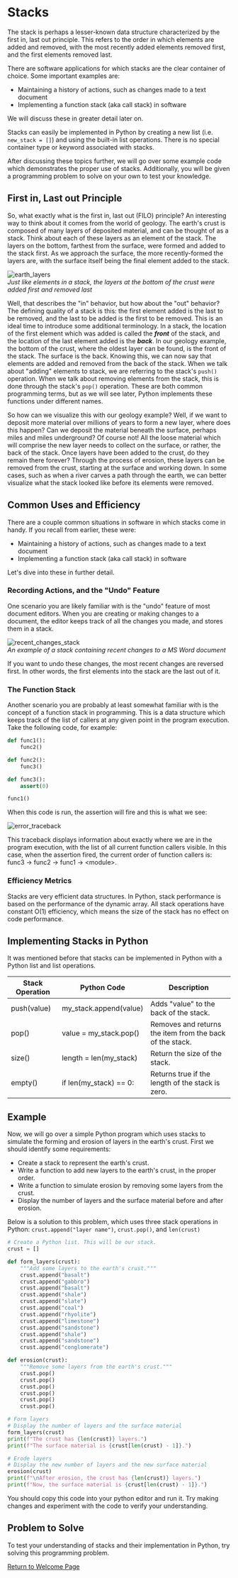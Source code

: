 # Stacks
The stack is perhaps a lesser-known data structure characterized by the first in, last out principle. This refers to the order in which elements are added and removed, with the most recently added elements removed first, and the first elements removed last.  

There are software applications for which stacks are the clear container of choice. Some important examples are:

* Maintaining a history of actions, such as changes made to a text document
* Implementing a function stack (aka call stack) in software

We will discuss these in greater detail later on.

Stacks can easily be implemented in Python by creating a new list (i.e. `new_stack = []`) and using the built-in list operations. There is no special container type or keyword associated with stacks.  

After discussing these topics further, we will go over some example code which demonstrates the proper use of stacks. Additionally, you will be given a programming problem to solve on your own to test your knowledge. 

## First in, Last out Principle
So, what exactly what is the first in, last out (FILO) principle? An interesting way to think about it comes from the world of geology. The earth's crust is composed of many layers of deposited material, and can be thought of as a stack. Think about each of these layers as an element of the stack. The layers on the bottom, farthest from the surface, were formed and added to the stack first. As we approach the surface, the more recently-formed the layers are, with the surface itself being the final element added to the stack. 

![earth_layers](earth_layers.jpg)  
*Just like elements in a stack, the layers at the bottom of the crust were added first and removed last*  

Well, that describes the "in" behavior, but how about the "out" behavior? The defining quality of a stack is this: the first element added is the last to be removed, and the last to be added is the first to be removed. This is an ideal time to introduce some additional terminology. In a stack, the location of the first element which was added is called the ***front*** of the stack, and the location of the last element added is the ***back***. In our geology example, the bottom of the crust, where the oldest layer can be found, is the front of the stack. The surface is the back. Knowing this, we can now say that elements are added and removed from the back of the stack. When we talk about "adding" elements to stack, we are referring to the stack's `push()` operation. When we talk about removing elements from the stack, this is done through the stack's `pop()` operation. These are both common programming terms, but as we will see later, Python implements these functions under different names. 

So how can we visualize this with our geology example? Well, if we want to deposit more material over millions of years to form a new layer, where does this happen? Can we deposit the material beneath the surface, perhaps miles and miles underground? Of course not! All the loose material which will comprise the new layer needs to collect on the surface, or rather, the back of the stack. Once layers have been added to the crust, do they remain there forever? Through the process of erosion, these layers can be removed from the crust, starting at the surface and working down. In some cases, such as when a river carves a path through the earth, we can better visualize what the stack looked like before its elements were removed. 

## Common Uses and Efficiency
There are a couple common situations in software in which stacks come in handy. If you recall from earlier, these were:  

* Maintaining a history of actions, such as changes made to a text document
* Implementing a function stack (aka call stack) in software  
    
Let's dive into these in further detail.  

### Recording Actions, and the "Undo" Feature
One scenario you are likely familiar with is the "undo" feature of most document editors. When you are creating or making changes to a document, the editor keeps track of all the changes you made, and stores them in a stack.  

![recent_changes_stack](recent_changes_stack.png)  
*An example of a stack containing recent changes to a MS Word document*  

If you want to undo these changes, the most recent changes are reversed first. In other words, the first elements into the stack are the last out of it. 

### The Function Stack
Another scenario you are probably at least somewhat familiar with is the concept of a function stack in programming. This is a data structure which keeps track of the list of callers at any given point in the program execution. Take the following code, for example: 

```python
def func1():
    func2()

def func2():
    func3()

def func3():
    assert(0)

func1()
```  
When this code is run, the assertion will fire and this is what we see:  

![error_traceback](error_traceback.png)

This traceback displays information about exactly where we are in the program execution, with the list of all current function callers visible. In this case, when the assertion fired, the current order of function callers is: func3 -> func2 -> func1 -> \<module>.

### Efficiency Metrics
Stacks are very efficient data structures. In Python, stack performance is based on the performance of the dynamic array. All stack operations have constant O(1) efficiency, which means the size of the stack has no effect on code performance.

## Implementing Stacks in Python
It was mentioned before that stacks can be implemented in Python with a Python list and list operations.

Stack Operation | Python Code            | Description
----------------|------------------------|------------
push(value)     | my_stack.append(value) | Adds "value" to the back of the stack.
pop()           | value = my_stack.pop() | Removes and returns the item from the back of the stack.
size()          | length = len(my_stack) | Return the size of the stack.
empty()         | if len(my_stack) == 0: | Returns true if the length of the stack is zero.

## Example
Now, we will go over a simple Python program which uses stacks to simulate the forming and erosion of layers in the earth's crust. First we should identify some requirements:  

* Create a stack to represent the earth's crust.
* Write a function to add new layers to the earth's crust, in the proper order.
* Write a function to simulate erosion by removing some layers from the crust.
* Display the number of layers and the surface material before and after erosion.  

Below is a solution to this problem, which uses three stack operations in Python: `crust.append("layer name")`, `crust.pop()`, and `len(crust)`

```python
# Create a Python list. This will be our stack. 
crust = []

def form_layers(crust):
    """Add some layers to the earth's crust."""
    crust.append("basalt")
    crust.append("gabbro")
    crust.append("basalt")
    crust.append("shale")
    crust.append("slate")
    crust.append("coal")
    crust.append("rhyolite")
    crust.append("limestone")
    crust.append("sandstone")
    crust.append("shale")
    crust.append("sandstone")
    crust.append("conglomerate")

def erosion(crust):
    """Remove some layers from the earth's crust."""
    crust.pop()
    crust.pop()
    crust.pop()
    crust.pop()
    crust.pop()
    crust.pop()

# Form layers
# Display the number of layers and the surface material
form_layers(crust)
print(f"The crust has {len(crust)} layers.")
print(f"The surface material is {crust[len(crust) - 1]}.")

# Erode layers
# Display the new number of layers and the new surface material
erosion(crust)
print(f"\nAfter erosion, the crust has {len(crust)} layers.")
print(f"Now, the surface material is {crust[len(crust) - 1]}.")
```  

You should copy this code into your python editor and run it. Try making changes and experiment with the code to verify your understanding. 

## Problem to Solve  
To test your understanding of stacks and their implementation in Python, try solving this programming problem. 



[Return to Welcome Page](0-welcome.md)